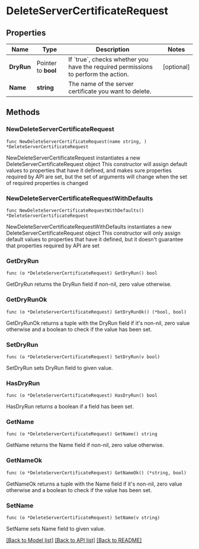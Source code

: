 # DeleteServerCertificateRequest

## Properties

Name | Type | Description | Notes
------------ | ------------- | ------------- | -------------
**DryRun** | Pointer to **bool** | If &#x60;true&#x60;, checks whether you have the required permissions to perform the action. | [optional] 
**Name** | **string** | The name of the server certificate you want to delete. | 

## Methods

### NewDeleteServerCertificateRequest

`func NewDeleteServerCertificateRequest(name string, ) *DeleteServerCertificateRequest`

NewDeleteServerCertificateRequest instantiates a new DeleteServerCertificateRequest object
This constructor will assign default values to properties that have it defined,
and makes sure properties required by API are set, but the set of arguments
will change when the set of required properties is changed

### NewDeleteServerCertificateRequestWithDefaults

`func NewDeleteServerCertificateRequestWithDefaults() *DeleteServerCertificateRequest`

NewDeleteServerCertificateRequestWithDefaults instantiates a new DeleteServerCertificateRequest object
This constructor will only assign default values to properties that have it defined,
but it doesn't guarantee that properties required by API are set

### GetDryRun

`func (o *DeleteServerCertificateRequest) GetDryRun() bool`

GetDryRun returns the DryRun field if non-nil, zero value otherwise.

### GetDryRunOk

`func (o *DeleteServerCertificateRequest) GetDryRunOk() (*bool, bool)`

GetDryRunOk returns a tuple with the DryRun field if it's non-nil, zero value otherwise
and a boolean to check if the value has been set.

### SetDryRun

`func (o *DeleteServerCertificateRequest) SetDryRun(v bool)`

SetDryRun sets DryRun field to given value.

### HasDryRun

`func (o *DeleteServerCertificateRequest) HasDryRun() bool`

HasDryRun returns a boolean if a field has been set.

### GetName

`func (o *DeleteServerCertificateRequest) GetName() string`

GetName returns the Name field if non-nil, zero value otherwise.

### GetNameOk

`func (o *DeleteServerCertificateRequest) GetNameOk() (*string, bool)`

GetNameOk returns a tuple with the Name field if it's non-nil, zero value otherwise
and a boolean to check if the value has been set.

### SetName

`func (o *DeleteServerCertificateRequest) SetName(v string)`

SetName sets Name field to given value.



[[Back to Model list]](../README.md#documentation-for-models) [[Back to API list]](../README.md#documentation-for-api-endpoints) [[Back to README]](../README.md)


